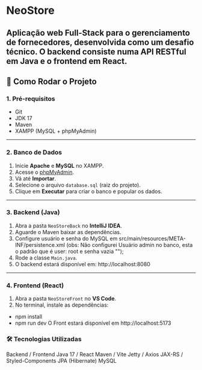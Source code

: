# NeoStore

Aplicação web Full-Stack para o gerenciamento de fornecedores, desenvolvida como um desafio técnico. O backend consiste numa API RESTful em Java e o frontend em React.
---

## 🚀 Como Rodar o Projeto

### 1. Pré-requisitos
- Git  
- JDK 17  
- Maven  
- XAMPP (MySQL + phpMyAdmin)  

---

### 2. Banco de Dados
1. Inicie **Apache** e **MySQL** no XAMPP.  
2. Acesse o [phpMyAdmin](http://localhost/phpmyadmin).  
3. Vá até **Importar**.  
4. Selecione o arquivo `database.sql` (raiz do projeto).  
5. Clique em **Executar** para criar o banco e popular os dados.  

---

### 3. Backend (Java)
1. Abra a pasta `NeoStoreBack` no **IntelliJ IDEA**.  
2. Aguarde o Maven baixar as dependências.  
3. Configure usuário e senha do MySQL em src/main/resources/META-INF/persistence.xml
   (obs: Não configurei Usuário admin no banco, esta o padrão que é user: root e senha vazia "");
4. Rode a classe `Main.java`.  
5. O backend estará disponível em: http://localhost:8080

---

### 4. Frontend (React)
1. Abra a pasta `NeoStoreFront` no **VS Code**.  
2. No terminal, instale as dependências:
   
- npm install
- npm run dev
O Front estará disponível em http://localhost:5173

### 🛠 Tecnologias Utilizadas
Backend	/ Frontend
Java 17 / React
Maven / Vite
Jetty / Axios
JAX-RS / Styled-Components
JPA (Hibernate)
MySQL	
	
